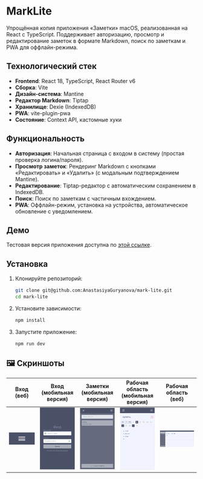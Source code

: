 # MarkLite

Упрощённая копия приложения «Заметки» macOS, реализованная на React с TypeScript. Поддерживает авторизацию, просмотр и редактирование заметок в формате Markdown, поиск по заметкам и PWA для оффлайн-режима.

## Технологический стек

-   **Frontend**: React 18, TypeScript, React Router v6
-   **Сборка**: Vite
-   **Дизайн-система**: Mantine
-   **Редактор Markdown**: Tiptap
-   **Хранилище**: Dexie (IndexedDB)
-   **PWA**: vite-plugin-pwa
-   **Состояние**: Context API, кастомные хуки

## Функциональность

-   **Авторизация**: Начальная страница с входом в систему (простая проверка логина/пароля).
-   **Просмотр заметок**: Рендеринг Markdown с кнопками «Редактировать» и «Удалить» (с модальным подтверждением Mantine).
-   **Редактирование**: Tiptap-редактор с автоматическим сохранением в IndexedDB.
-   **Поиск**: Поиск по заметкам с частичным вхождением.
-   **PWA**: Оффлайн-режим, установка на устройства, автоматическое обновление с уведомлением.

## Демо

Тестовая версия приложения доступна по [этой ссылке](https://vocal-arithmetic-627cb6.netlify.app/).

## Установка

1. Клонируйте репозиторий:
    ```bash
    git clone git@github.com:AnastasiyaGuryanova/mark-lite.git
    cd mark-lite
    ```
2. Установите зависимости:
    ```bash
    npm install
    ```
3. Запустите приложение:
    ```bash
    npm run dev
    ```

## 🖼️ Скриншоты

| Вход (веб)                                         | Вход (мобильная версия)                                     | Заметки (мобильная версия)                         | Рабочая область (мобильная версия)                                         | Рабочая область (веб)                                             |
| -------------------------------------------------- | ----------------------------------------------------------- | -------------------------------------------------- | -------------------------------------------------------------------------- | ----------------------------------------------------------------- |
| ![Вход (веб)](screenshots/login-web.png#width=300) | ![Вход (мобильная)](screenshots/login-mobile.png#width=150) | ![Заметки](screenshots/notes-mobile.png#width=150) | ![Рабочая область (мобильная)](screenshots/workspace-mobile.png#width=150) | ![Рабочая область (веб)](screenshots/workspace-web.png#width=300) |
